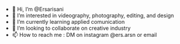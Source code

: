 - 👋 Hi, I’m @Ersarisani
- 👀 I’m interested in videography, photography, editing, and design
- 🌱 I’m currently learning applied comunication
- 💞️ I’m looking to collaborate on creative industry
- 📫 How to reach me : DM on instagram @ers.arsn or email
